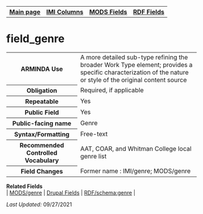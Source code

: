 <!DOCTYPE html>
<html>

<body>
<table style="width:100%">
  <tr>
    <th><a href="index.md">Main page</a></th>
	<th><a href="IMI.md">IMI Columns</a></th>
    <th><a href="MODS.md">MODS Fields</a></th>
    <th><a href="RDF.md">RDF Fields</a></th>
  </tr>
</table>

<h1>field_genre</h1>
<table>
<tr>
	<th>ARMINDA Use</th>
	<td>A more detailed sub-type refining the broader Work Type element; provides a specific characterization of the nature or style of the original content source</td>
</tr>
<tr>
	<th>Obligation</th>
	<td>Required, if applicable</td>
</tr>
<tr>
	<th>Repeatable</th>
	<td>Yes</td>
</tr>
<tr>
	<th>Public Field</th>
	<td>Yes</td>
</tr>
<tr>
	<th>Public-facing name</th>
	<td>Genre</td>
</tr>
<tr>
	<th>Syntax/Formatting</th>
	<td>Free-text</td>
</tr>
<tr>
	<th>Recommended Controlled Vocabulary</th>
	<td>AAT, COAR, and Whitman College local genre list </td>
</tr>
<tr>
	<th>Field Changes</th>
	<td>Former name : IMI/genre; MODS/genre</td>
</tr>
</table>
<dl>
	<dt><b>Related Fields</b></dt>
		| <a href="mods.genre.md" >MODS/genre</a> |
		<a href="DrupalFields.md#genre">Drupal Fields</a> | 
		<a href="rdf.schema.genre.md" >RDF/schema:genre</a> |
</dl>
<p><i>Last Updated: </i>09/27/2021</p>
</body>
</html>
